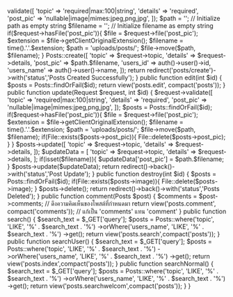 <?php

namespace App\Http\Controllers;

use Illuminate\Http\Request;
use Illuminate\Support\Facades\File;
use App\Models\Posts;
use App\Models\Comment;

class PostsController extends Controller
{
    // Create Index
    public function index()
    {
        $posts = Posts::all();
        return view('posts.index', compact('posts'));   
    }

    // Create Post
    public function create()
    {
        return view('posts.create');
    }

    public function store(Request $request)
    {
        $request->validate([
            'topic' => 'required|max:100|string',
            'details' => 'required',
            'post_pic' => 'nullable|image|mimes:jpeg,png,jpg',

        ]);

        $path = ''; // Initialize path as empty string
        $filename = ''; // Initialize filename as empty string

        if($request->hasFile('post_pic')){

            $file = $request->file('post_pic');
            $extension = $file->getClientOriginalExtension();

            $filename = time().'.'.$extension;

            $path = 'uploads/posts/';
            $file->move($path, $filename);
        }

        Posts::create([
            'topic' => $request->topic,
            'details' => $request->details,
            'post_pic' => $path.$filename,
            'users_id' => auth()->user()->id,
            'users_name' => auth()->user()->name,
        ]);

        return redirect('posts/create')->with('status','Posts Created Successfully');

        
    }

    public function edit(int $id)
    {
        $posts = Posts::findOrFail($id);
        return view('posts.edit', compact('posts'));
    }

    public function update(Request $request, int $id)
    {
        $request->validate([
            'topic' => 'required|max:100|string',
            'details' => 'required',
            'post_pic' => 'nullable|image|mimes:jpeg,png,jpg',
        ]);
    
        $posts = Posts::findOrFail($id);
    
        if($request->hasFile('post_pic')){
            $file = $request->file('post_pic');
            $extension = $file->getClientOriginalExtension();
            $filename = time().'.'.$extension;
            $path = 'uploads/posts/';
            $file->move($path, $filename);
    
            if(File::exists($posts->post_pic)){
                File::delete($posts->post_pic);
            }
        }
        
        $posts->update([
            'topic' => $request->topic,
            'details' => $request->details,
        ]);

        $updateData = [
            'topic' => $request->topic,
            'details' => $request->details,
        ];
    
        if(isset($filename)){
            $updateData['post_pic'] = $path.$filename;
        }
    
        $posts->update($updateData);
        

        return redirect()->back()->with('status','Post Update');
    }

    public function destroy(int $id)
    {
        $posts = Posts::findOrFail($id);
        if(File::exists($posts->image)){
            File::delete($posts->image);
        }

        $posts->delete();

        return redirect()->back()->with('status','Posts Deleted');
    }

    public function comment(Posts $post)
    {
        $comments = $post->comments; // ดึงความคิดเห็นของโพสต์ที่กำหนดมา
        return view('posts.comment', compact('comments')); // แก้เป็น 'comments' แทน 'comment'
    }

    public function search()
    {
        $search_text = $_GET['query'];
        $posts = Posts::where('topic', 'LIKE', '%' . $search_text . '%')
              ->orWhere('users_name', 'LIKE', '%' . $search_text . '%')
              ->get();


        return view('posts.search',compact('posts'));
    }

    public function searchUser()
    {
        $search_text = $_GET['query'];
        $posts = Posts::where('topic', 'LIKE', '%' . $search_text . '%')
              ->orWhere('users_name', 'LIKE', '%' . $search_text . '%')
              ->get();


        return view('posts.index',compact('posts'));
    }

    public function searchNormal()
    {
        $search_text = $_GET['query'];
        $posts = Posts::where('topic', 'LIKE', '%' . $search_text . '%')
              ->orWhere('users_name', 'LIKE', '%' . $search_text . '%')
              ->get();


        return view('posts.searchwelcom',compact('posts'));
    }

}
